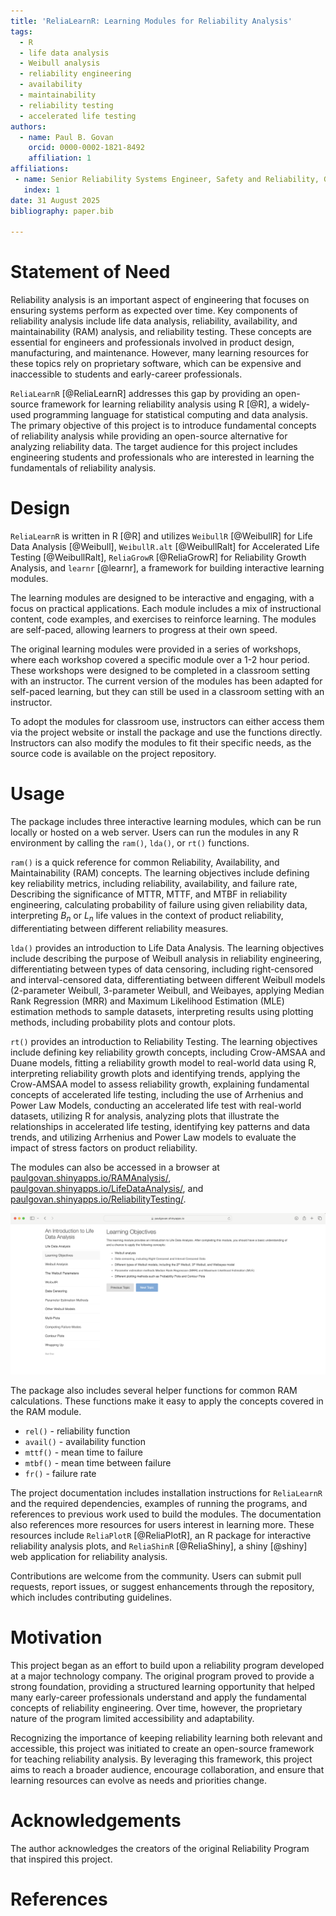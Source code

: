 ```yaml
---
title: 'ReliaLearnR: Learning Modules for Reliability Analysis'
tags:
  - R
  - life data analysis
  - Weibull analysis
  - reliability engineering
  - availability
  - maintainability
  - reliability testing
  - accelerated life testing
authors:
  - name: Paul B. Govan
    orcid: 0000-0002-1821-8492
    affiliation: 1
affiliations:
 - name: Senior Reliability Systems Engineer, Safety and Reliability, GE Aerospace
   index: 1
date: 31 August 2025
bibliography: paper.bib

---
```


# Statement of Need

Reliability analysis is an important aspect of engineering that focuses on ensuring
systems perform as expected over time. Key components of reliability analysis include
life data analysis, reliability, availability, and maintainability (RAM) analysis,
and reliability testing. These concepts are essential for engineers and professionals
involved in product design, manufacturing, and maintenance. However, many learning resources
for these topics rely on proprietary software, which can be expensive and inaccessible
to students and early-career professionals. 

`ReliaLearnR` [@ReliaLearnR] addresses this gap by providing an open-source
framework for learning reliability analysis using R [@R], a widely-used programming
language for statistical computing and data analysis. The primary objective of this
project is to introduce fundamental concepts of reliability analysis while providing
an open-source alternative for analyzing reliability data. The target audience for
this project includes engineering students and professionals who are interested
in learning the fundamentals of reliability analysis.

# Design

`ReliaLearnR` is written in R [@R] and utilizes `WeibullR` [@WeibullR] for Life Data 
Analysis [@Weibull], `WeibullR.alt` [@WeibullRalt] for Accelerated Life Testing [@WeibullRalt], 
`ReliaGrowR` [@ReliaGrowR] for Reliability Growth Analysis, and `learnr` 
[@learnr], a framework for building interactive learning modules.  

The learning modules are designed to be interactive and engaging, with a
focus on practical applications. Each module includes a mix of instructional content, 
code examples, and exercises to reinforce learning. The modules are self-paced,
allowing learners to progress at their own speed. 

The original learning modules were provided in a series of workshops, where each 
workshop covered a specific module over a 1-2 hour period. These workshops were 
designed to be completed in a classroom setting with an instructor. The current version 
of the modules has been adapted for self-paced learning, but they can still be used 
in a classroom setting with an instructor. 

To adopt the modules for classroom use, instructors can either access them 
via the project website or install the package and use the functions directly. 
Instructors can also modify the modules to fit their specific needs, as the source code is 
available on the project repository. 

# Usage

The package includes three interactive learning modules, which can be run locally or
hosted on a web server. Users can run the modules in any R environment 
by calling the `ram()`, `lda()`, or `rt()` functions.

`ram()` is a quick reference for common Reliability, Availability, and Maintainability
(RAM) concepts. The learning objectives include defining key reliability metrics, 
including reliability, availability, and failure rate, Describing the significance 
of MTTR, MTTF, and MTBF in reliability engineering, calculating probability of failure 
using given reliability data, interpreting $B_n$ or $L_n$ life values in the context 
of product reliability, differentiating between different reliability measures. 

`lda()` provides an introduction to Life Data Analysis. 
The learning objectives include describing the purpose of Weibull analysis in reliability 
engineering, differentiating between types of data censoring, including right-censored 
and interval-censored data, differentiating between different Weibull models (2-parameter 
Weibull, 3-parameter Weibull, and Weibayes, applying Median Rank Regression (MRR) 
and Maximum Likelihood Estimation (MLE) estimation methods to sample datasets, interpreting
results using plotting methods, including probability plots and contour plots. 

`rt()` provides an introduction to Reliability Testing. The 
learning objectives include defining key reliability growth concepts, including 
Crow-AMSAA and Duane models, fitting a reliability growth model to real-world data
using R, interpreting reliability growth plots and identifying trends, applying 
the Crow-AMSAA model to assess reliability growth, explaining fundamental concepts
of accelerated life testing, including the use of Arrhenius and Power Law Models, 
conducting an accelerated life test with real-world datasets, utilizing R for analysis,
analyzing plots that illustrate the relationships in accelerated life testing, identifying
key patterns and data trends, and utilizing Arrhenius and Power Law models to evaluate 
the impact of stress factors on product reliability. 

The modules can also be accessed in a browser at 
[paulgovan.shinyapps.io/RAMAnalysis/](https://paulgovan.shinyapps.io/RAMAnalysis/), 
[paulgovan.shinyapps.io/LifeDataAnalysis/](https://paulgovan.shinyapps.io/LifeDataAnalysis/), 
and [paulgovan.shinyapps.io/ReliabilityTesting/](https://paulgovan.shinyapps.io/ReliabilityTesting/).

![](https://github.com/paulgovan/ReliaLearnR/blob/master/inst/paper/ReliaLearnR.png?raw=true)<!-- -->

The package also includes several helper functions for common RAM calculations. These functions
make it easy to apply the concepts covered in the RAM module.

* `rel()` - reliability function
* `avail()` - availability function
* `mttf()` - mean time to failure
* `mtbf()` - mean time between failure
* `fr()` - failure rate

The project documentation includes installation instructions for `ReliaLearnR`
and the required dependencies, examples of running the programs, and references 
to previous work used to build the modules. The documentation also references more
resources for users interest in learning more. These resources include 
`ReliaPlotR` [@ReliaPlotR], an R package for interactive reliability analysis
plots, and `ReliaShinR` [@ReliaShiny], a shiny [@shiny] web application for 
reliability analysis.

Contributions are welcome from the community. Users can submit pull requests, 
report issues, or suggest enhancements through the repository, which includes contributing 
guidelines.

# Motivation

This project began as an effort to build upon a reliability program developed at 
a major technology company. The original program proved to provide a strong foundation, 
providing a structured learning opportunity that helped many early-career professionals 
understand and apply the fundamental concepts of reliability engineering.
Over time, however, the proprietary nature of the program limited accessibility 
and adaptability. 

Recognizing the importance of keeping reliability learning both relevant and accessible, 
this project was initiated to create an open-source framework for teaching reliability 
analysis. By leveraging this framework, this project aims to reach a broader audience, 
encourage collaboration, and ensure that learning resources can evolve as needs and 
priorities change.

# Acknowledgements

The author acknowledges the creators of the original Reliability Program that inspired
this project.

# References
